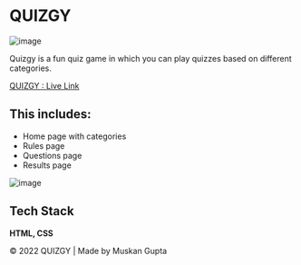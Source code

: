 
# QUIZGY

![image](https://user-images.githubusercontent.com/86296144/155218939-47a09969-9563-4a01-b539-0349d326a8d2.png)

Quizgy is a fun quiz game in which you can play quizzes based on different categories.

[QUIZGY : Live Link](https://quizgy.netlify.app/)

## This includes:

- Home page with categories
- Rules page
- Questions page
- Results page

![image](https://user-images.githubusercontent.com/86296144/155219015-283b6f25-b7be-4e65-a06e-e9c793a44eea.png)

## Tech Stack

**HTML, CSS**

&copy; 2022 QUIZGY | Made by Muskan Gupta
